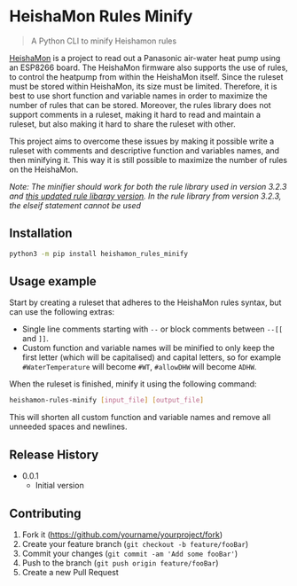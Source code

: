 # HeishaMon Rules Minify
> A Python CLI to minify Heishamon rules

[HeishaMon](https://github.com/Egyras/HeishaMon) is a project to read out a Panasonic air-water heat pump using an ESP8266 board. The HeishaMon firmware also supports the use of rules, to control the heatpump from within the HeishaMon itself. Since the ruleset must be stored within HeishaMon, its size must be limited. Therefore, it is best to use short function and variable names in order to maximize the number of rules that can be stored. Moreover, the rules library does not support comments in a ruleset, making it hard to read and maintain a ruleset, but also making it hard to share the ruleset with other. 

This project aims to overcome these issues by making it possible write a ruleset with comments and descriptive function and variables names, and then minifying it. This way it is still possible to maximize the number of rules on the HeishaMon.

_Note: The minifier should work for both the rule library used in version 3.2.3 and [this updated rule libaray version](https://github.com/IgorYbema/HeishaMon/pull/121). In the rule library from version 3.2.3, the elseif statement cannot be used_

## Installation

```sh
python3 -m pip install heishamon_rules_minify
```

## Usage example

Start by creating a ruleset that adheres to the HeishaMon rules syntax, but can use the following extras:

- Single line comments starting with `--` or block comments between `--[[` and `]]`.
- Custom function and variable names will be minified to only keep the first letter (which will be capitalised) and capital letters, so for example `#WaterTemperature` will become `#WT`, `#allowDHW` will become `ADHW`.

When the ruleset is finished, minify it using the following command:

```sh
heishamon-rules-minify [input_file] [output_file]
```

This will shorten all custom function and variable names and remove all unneeded spaces and newlines.

## Release History

* 0.0.1
    * Initial version

## Contributing

1. Fork it (<https://github.com/yourname/yourproject/fork>)
2. Create your feature branch (`git checkout -b feature/fooBar`)
3. Commit your changes (`git commit -am 'Add some fooBar'`)
4. Push to the branch (`git push origin feature/fooBar`)
5. Create a new Pull Request
